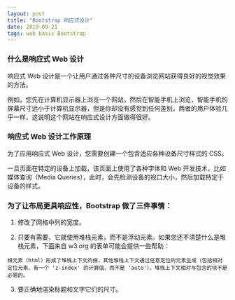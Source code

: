 ```yaml
---
layout: post
title: "Bootstrap 响应式设计"
date: 2019-09-21 
tags: web basis Bootstrap
---
```



### 什么是响应式 Web 设计
响应式 Web 设计是一个让用户通过各种尺寸的设备浏览网站获得良好的视觉效果的方法。

例如，您先在计算机显示器上浏览一个网站，然后在智能手机上浏览，智能手机的屏幕尺寸远小于计算机显示器，但是你却没有感觉到任何差别，两者的用户体验几乎一样，这说明这个网站在响应式设计方面做得很好。

### 响应式 Web 设计工作原理
为了应用响应式 Web 设计，您需要创建一个包含适应各种设备尺寸样式的 CSS。

一旦页面在特定的设备上加载，该页面上使用了各种字体和 Web 开发技术，比如媒体查询（Media Queries），此时，会先检测设备的视口大小，然后加载特定于设备的样式。


### 为了让布局更具响应性，Bootstrap 做了三件事情：

1. 修改了网格中列的宽度。

2. 只要有需要，它就使用堆栈元素，而不是浮动元素。如果您还不清楚什么是堆栈元素，下面来自 w3.org 的表单可能会提供一些帮助：
```
根元素（html）形成了堆栈上下文的根，其他堆栈上下文通过任意定位的元素生成（包括相对定位元素，有一个 'z-index' 的计算值，而不是 'auto'）。堆栈上下文相对与包含的块不是必需的。
```

3. 要正确地渲染标题和文字它们的尺寸。